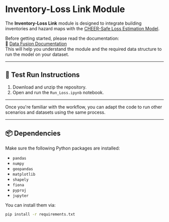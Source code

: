 # Inventory-Loss Link Module

The **Inventory-Loss Link** module is designed to integrate building inventories and hazard maps with the [CHEER-Safe Loss Estimation Model](https://github.com/CHEER-Hub/LossModel).

Before getting started, please read the documentation:  
📄 [Data Fusion Documentation](https://cheer-hub.github.io/Inventory-Loss-link/Data_Fusion.html)  
This will help you understand the module and the required data structure to run the model on your dataset.

---

## 🔧 Test Run Instructions

1. Download and unzip the repository.
2. Open and run the `Run_Loss.ipynb` notebook.

---

Once you're familiar with the workflow, you can adapt the code to run other scenarios and datasets using the same process.

---

## 📦 Dependencies

Make sure the following Python packages are installed:

- `pandas`
- `numpy`
- `geopandas`
- `matplotlib`
- `shapely`
- `fiona`
- `pyproj`
- `jupyter`

You can install them via:

```bash
pip install -r requirements.txt

